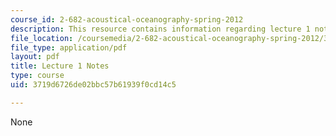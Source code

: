 ```yaml
---
course_id: 2-682-acoustical-oceanography-spring-2012
description: This resource contains information regarding lecture 1 notes.
file_location: /coursemedia/2-682-acoustical-oceanography-spring-2012/3719d6726de02bbc57b61939f0cd14c5_MIT2_682S12_lec01.pdf
file_type: application/pdf
layout: pdf
title: Lecture 1 Notes
type: course
uid: 3719d6726de02bbc57b61939f0cd14c5

---
```

None